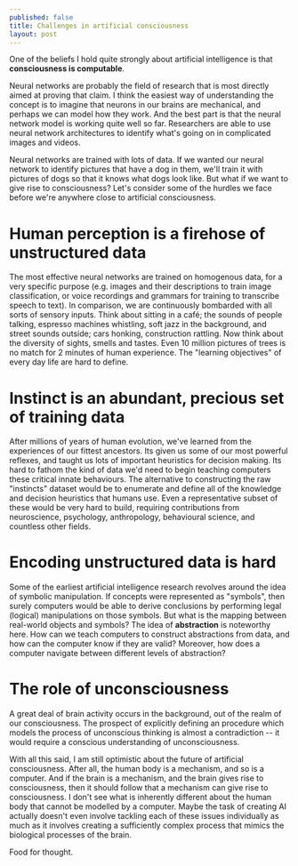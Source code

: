 ```yaml
---
published: false
title: Challenges in artificial consciousness
layout: post
---
```

One of the beliefs I hold quite strongly about artificial intelligence is that **consciousness is computable**.

Neural networks are probably the field of research that is most directly aimed at proving that claim. I think the easiest way of understanding the concept is to imagine that neurons in our brains are mechanical, and perhaps we can model how they work.
And the best part is that the neural network model is working quite well so far. Researchers are able to use neural network architectures to identify what's going on in complicated images and videos.

Neural networks are trained with lots of data. If we wanted our neural network to identify pictures that have a dog in them, we'll train it with pictures of dogs so that it knows what dogs look like. But what if we want to give rise to consciousness? Let's consider some of the hurdles we face before we're anywhere close to artificial consciousness.

# Human perception is a firehose of unstructured data

The most effective neural networks are trained on homogenous data, for a very specific purpose (e.g. images and their descriptions to train image classification, or voice recordings and grammars for training to transcribe speech to text). In comparison, we are continuously bombarded with all sorts of sensory inputs. Think about sitting in a café; the sounds of people talking, espresso machines whistling, soft jazz in the background, and street sounds outside; cars honking, construction rattling. Now think about the diversity of sights, smells and tastes. Even 10 million pictures of trees is no match for 2 minutes of human experience. The "learning objectives" of every day life are hard to define.

# Instinct is an abundant, precious set of training data

After millions of years of human evolution, we've learned from the experiences of our fittest ancestors. Its given us some of our most powerful reflexes, and taught us lots of important heuristics for decision making. Its hard to fathom the kind of data we'd need to begin teaching computers these critical innate behaviours. The alternative to constructing the raw "instincts" dataset would be to enumerate and define all of the knowledge and decision heuristics that humans use. Even a representative subset of these would be very hard to build, requiring contributions from neuroscience, psychology, anthropology, behavioural science, and countless other fields.

# Encoding unstructured data is hard

Some of the earliest artificial intelligence research revolves around the idea of symbolic manipulation. If concepts were represented as "symbols", then surely computers would be able to derive conclusions by performing legal (logical) manipulations on those symbols. But what is the mapping between real-world objects and symbols? The idea of **abstraction** is noteworthy here. How can we teach computers to construct abstractions from data, and how can the computer know if they are valid? Moreover, how does a computer navigate between different levels of abstraction?

# The role of unconsciousness

A great deal of brain activity occurs in the background, out of the realm of our consciousness. The prospect of explicitly defining an procedure which models the process of unconscious thinking is almost a contradiction -- it would require a conscious understanding of unconsciousness.

With all this said, I am still optimistic about the future of artificial consciousness. After all, the human body is a mechanism, and so is a computer. And if the brain is a mechanism, and the brain gives rise to consciousness, then it should follow that a mechanism can give rise to consciousness. I don't see what is inherently different about the human body that cannot be modelled by a computer. Maybe the task of creating AI actually doesn't even involve tackling each of these issues individually as much as it involves creating a sufficiently complex process that mimics the biological processes of the brain.

Food for thought.